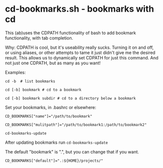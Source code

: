 # cd-bookmarks.sh - bookmarks with cd


This (ab)uses the CDPATH functionality of bash to add bookmark functionality, with tab completion.

Why:  CDPATH is cool, but it's useability really sucks.  Turning it on and off, or using aliases, or other attempts to tame it just didn't give me the desired result.  This allows us to dynamically set CDPATH for just this command.  And not just one CDPATH, but as many as you want!

Examples:

    cd -b  # list bookmarks

    cd [-b] bookmark # cd to a bookmark

    cd [-b] bookmark subdir # cd to a directory below a bookmark


Set your bookmarks, in .bashrc or elsewhere:

    CD_BOOKMARKS["name"]="/path/to/bookmark"

    CD_BOOKMARKS["mulitpath"]="/path/to/bookmark1:/path/to/bookmark2"

    cd-bookmarks-update

After updating bookmarks run `cd-bookmarks-update`

The default "bookmark" is ".", but you can change that if you want.

    CD_BOOKMARKS["default"]=".:${HOME}/projects/"
